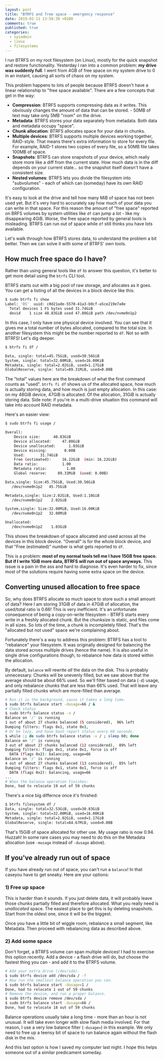 ```yaml
---
layout: post
title: "BTRFS and free space - emergency response"
date: 2019-02-11 13:58:39 +0100
comments: true
published: true
categories: 
  - sysadmin
  - linux
  - filesystems
---
```

I run BTRFS on my root filesystem (on Linux), mostly for the quick snapshot and restore functionality. Yesterday I ran into a common problem: **my drive was suddenly full**. I went from 4GB of free space on my system drive to 0 in an instant, causing all sorts of chaos on my system. 

This problem happens to lots of people because BTRFS doesn't have a linear relationship to "free space available". There are a few concepts that get in the way:

* **Compression**: BTRFS supports compressing data as it writes. This obviously changes the amount of data that can be stored. - 50MB of text may take only 5MB "room" on the drive.
* **Metadata**: BTRFS stores your data separately from metadata. Both data and metadata occupy "space".
* **Chunk allocation**: BTRFS allocates space for your data in chunks.
* **Multiple devices**: BTRFS supports multiple devices working together, RAID-style. That means there's extra information to store for every file. For example, RAID-1 stores two copies of every file, so a 50MB file takes 100MB of space.
* **Snapshots**: BTRFS can store snapshots of your device, which really store more like a diff from the current state. How much data is in the diff depends on your current state... so the snapshot itself doesn't have a consistent size.
* **Nested volumes**: BTRFS lets you divide the filesystem into "subvolumes" - each of which can (someday) have its own RAID configuration.
 
It's easy to look at the drive and tell how many MiB of space has not been used yet. But it's very hard to accurately say how much of your data you can write in that space. For this reason the amount of "free space" reported on BRFS volumes by system utilities like `df` can jump a lot - like my disappearing 4GiB. Worse, the free space reported by general tools is misleading. BTRFS can run out of space while `df` still thinks you have lots available.

Let's walk through how BTRFS stores data, to understand the problem a bit better. Then we can solve it with some of BTRFS' own tools. 

How much free space do I have?
---

Rather than using general tools like `df` to answer this question, it's better to get more detail using the `btrfs` CLI tool.

BTRFS starts out with a big pool of raw storage, and allocates as it goes. You can get a listing of all the devices in a block device like this:

``` bash
$ sudo btrfs fi show
Label: 'OS'  uuid: c0d21ade-5570-41a3-b0cf-a5ce219e7a8e
  Total devices 1 FS bytes used 31.74GiB
  devid    1 size 48.83GiB used 47.80GiB path /dev/nvme0n1p2
```

In this case, I only have one physical device involved. You can see that it gives me a total number of bytes allocated, compared to the total size. In another filesystem this might be the number reported to `df`. Not so with BTRFS! Let's dig deeper.

``` bash
$ btrfs fi df /

Data, single: total=45.75GiB, used=30.56GiB
System, single: total=32.00MiB, used=16.00KiB
Metadata, single: total=2.02GiB, used=1.17GiB
GlobalReserve, single: total=89.31MiB, used=0.00B
```

The "total" values here are the breakdown of what the first command counts as "used". `btrfs fi df` shows us of the allocated space, how much is actually storing data, and how much is just empty allocation. In this case: on my 48GiB device, 47GiB is allocated. Of the allocation, 31GiB is actually storing data. Side note: if you're in a multi-drive situation this command will take into account RAID metadata.

Here's an easier view:

``` bash
$ sudo btrfs fi usage /

Overall:
    Device size:      48.83GiB
    Device allocated:     47.80GiB
    Device unallocated:      1.03GiB
    Device missing:        0.00B
    Used:       31.74GiB
    Free (estimated):     16.22GiB  (min: 16.22GiB)
    Data ratio:           1.00
    Metadata ratio:         1.00
    Global reserve:     89.31MiB  (used: 0.00B)

Data,single: Size:45.75GiB, Used:30.56GiB
   /dev/nvme0n1p2   45.75GiB

Metadata,single: Size:2.02GiB, Used:1.18GiB
   /dev/nvme0n1p2    2.02GiB

System,single: Size:32.00MiB, Used:16.00KiB
   /dev/nvme0n1p2   32.00MiB

Unallocated:
   /dev/nvme0n1p2    1.03GiB
```

This shows the breakdown of space allocated and used across all the devices in this block device. "Overall" is for the whole block device, and that "Free (estimated)" number is what gets reported to `df`. 

This is a problem: **most of my normal tools tell me I have 15GB free space. But if I write 1GiB more data, BTRFS will run out of space anyways.** This issue is a pain in the ass and hard to diagnose. It's even harder to fix, since most of the solutions require having some extra space on the device.

## Converting unused allocation to free space

So, why does BTRFS allocate so much space to store such a small amount of data? Here I am storing 31GiB of data in 47GiB of allocation, the used/total ratio is 0.66! This is very inefficient. It's an unfortunate consequence of being a copy-on-write filesystem - BTRFS starts every write in a freshly allocated chunk. But the chunksize is static, and files come in all sizes. So lots of the time, a chunk is incompletely filled. That's the "allocated but not used" space we're complaining about. 

Fortunately there's a way to address this problem: BTRFS has a tool to "rebalance" your filesystem. It was originally designed for balancing the data stored across multiple drives (hence the name). It is also useful in single drive configurations though, to rebalance how data is stored within the allocation. 

By default, `balance` will rewrite *all* the data on the disk. This is probably unnecessary. Chunks will be unevenly filled, but we saw above that the average should be about 66% used. So we'll filter based on data (`-d`) usage, and only rebalance chunks that are less than 66% used. That will leave any partially filled chunks which are more-filled than average. 


``` bash
# Run it in the background, cause it takes a long time.
$ sudo btrfs balance start -dusage=66 / &
# Check status
$ sudo btrfs balance status -v /       
Balance on '/' is running
1 out of about 27 chunks balanced (5 considered),  96% left
Dumping filters: flags 0x1, state 0x1, 
# Or be lazy, and have bash report status every 60 seconds.
$ while :; do sudo btrfs balance status -v / ; sleep 60; done
Balance on '/' is running
3 out of about 27 chunks balanced (12 considered),  89% left
Dumping filters: flags 0x1, state 0x1, force is off
  DATA (flags 0x2): balancing, usage=66
Balance on '/' is running
4 out of about 27 chunks balanced (13 considered),  85% left
Dumping filters: flags 0x1, state 0x1, force is off
  DATA (flags 0x2): balancing, usage=66
...
# When the balance operation finishes:
Done, had to relocate 19 out of 59 chunks
```

There's a nice big differnce once it's finished:

``` bash
$ btrfs filesystem df /
Data, single: total=32.53GiB, used=30.83GiB
System, single: total=32.00MiB, used=16.00KiB
Metadata, single: total=2.02GiB, used=1.17GiB
GlobalReserve, single: total=84.67MiB, used=0.00B
```
That's 15GiB of space allocated for other use. My usage ratio is now 0.94. Huzzah! In some rare cases you may need to do this on the Metadata allocation (use `-musage` instead of `-dusage` above).

## If you've already run out of space

If you have already run out of space, you can't run a `balance`! In that caseyou have to get sneaky. Here are your options:

### 1) Free up space
This is harder than it sounds. If you just delete data, it will probably leave those chunks partially filled and therefore allocated. What you really need is *unallocated* space. The easiest place to get this is by deleting snapshots. Start from the oldest one, since it will be the biggest.

Once you have a little bit of wiggle room, rebalance a small segment, like Metadata. Then proceed with rebalancing data as described above.

### 2) Add some space
Don't forget, a BTRFS volume can span multiple devices! I had to exercise this option recently. Add a device - a flash drive will do, but choose the fastest thing you can - and add it to the BTRFS volume. 

``` bash
# Add your extra drive (/dev/sda).
$ sudo btrfs device add /dev/sda / -f
# Now run the smallest balance operation you can.
$ sudo btrfs balance start -dusage=1 /
Done, had to relocate 1 out of 59 chunks
# Remove the device, and run a proper balance.
$ sudo btrfs device remove /dev/sda /
$ sudo btrfs balance start -dusage=66 /
Done, had to relocate 18 out of 59 chunks
```

Balance operations usually take a long time - more than an hour is not unusual. It will take even longer with slow flash media involved. For that reason, I use a very low balance filter (`-dusage=`) in this example. We only need to free up a teensy bit of space to run balance again without the flash disk in the mix.

And this last option is how I saved my computer last night. I hope this helps someone out of a similar predicament someday.
